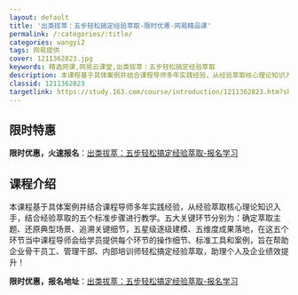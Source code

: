 ```yaml
---
layout: default
title: '出类拔萃：五步轻松搞定经验萃取-限时优惠-网易精品课'
permalink: /:categories/:title/
categories: wangyi2
tags: 网易提供
cover: 1211362823.jpg
keywords: 精选网课,网易云课堂,出类拔萃：五步轻松搞定经验萃取
description: 本课程基于具体案例并结合课程导师多年实践经验，从经验萃取核心理论知识入手，结合经验萃取的五个标准步骤进行教学。五大关键环
classid: 1211362823
targetlink: https://study.163.com/course/introduction/1211362823.htm?share=1&shareId=1025206652&utm_campaign=share&utm_medium=iphoneShare&utm_source=&utm_u=1025206652
---
```


## 限时特惠

**限时优惠，火速报名**：[出类拔萃：五步轻松搞定经验萃取-报名学习](https://study.163.com/course/introduction/1211362823.htm?share=1&shareId=1025206652&utm_campaign=share&utm_medium=iphoneShare&utm_source=&utm_u=1025206652)

## 课程介绍

本课程基于具体案例并结合课程导师多年实践经验，从经验萃取核心理论知识入手，结合经验萃取的五个标准步骤进行教学。五大关键环节分别为：确定萃取主题、还原典型场景、追溯关键细节，五星级逐级建模、五维度成果落地，在这五个环节当中课程导师会给学员提供每个环节的操作细节、标准工具和案例，旨在帮助企业骨干员工、管理干部、内部培训师轻松搞定经验萃取，助理个人及企业绩效提升！

**限时优惠，报名地址**：[出类拔萃：五步轻松搞定经验萃取-报名学习](https://study.163.com/course/introduction/1211362823.htm?share=1&shareId=1025206652&utm_campaign=share&utm_medium=iphoneShare&utm_source=&utm_u=1025206652)

